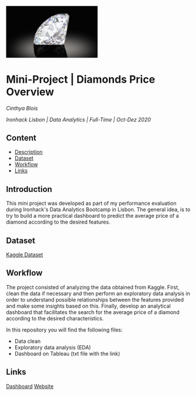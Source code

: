 <img src="diamond.jpg" alt="Diamonds" width="250"/>

# Mini-Project | Diamonds Price Overview
*Cinthya Blois*

*Ironhack Lisbon | Data Analytics | Full-Time | Oct-Dez 2020*

## Content
- [Description](#descriptionon)
- [Dataset](#dataset)
- [Workflow](#workflow)
- [Links](#links)

<a name="description"></a>

## Introduction

This mini project was developed as part of my performance evaluation during Ironhack's Data Analytics Bootcamp in Lisbon. The general idea, is to try to build a more practical dashboard to predict the average price of a diamond according to the desired features.

<a name="dataset"></a>

## Dataset

[Kaggle Dataset](https://www.kaggle.com/shivam2503/diamonds)

<a name="workflow"></a>

## Workflow

The project consisted of analyzing the data obtained from Kaggle. First, clean the data if necessary and then perform an exploratory data analysis in order to understand possible relationships between the features provided and make some insights based on this. Finally, develop an analytical dashboard that facilitates the search for the average price of a diamond according to the desired characteristics.

In this repository you will find the following files:

* Data clean
* Exploratory data analysis (EDA)
* Dashboard on Tableau (txt file with the link)

<a name="links"></a>

## Links

[Dashboard](https://public.tableau.com/profile/cinthya.langue.blois#!/vizhome/Mini_Project_Diamonds/Dashboard3)
[Website](http://cinthyablois.eu-west-2.elasticbeanstalk.com/)